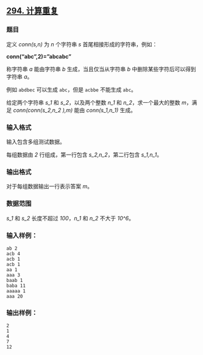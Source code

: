 ## [294. 计算重复](https://www.acwing.com/problem/content/296/)

### 题目

定义 *conn(s,n)* 为 *n* 个字符串 *s* 首尾相接形成的字符串，例如：

**conn(“abc”,2)=”abcabc”**

称字符串 *a* 能由字符串 *b* 生成，当且仅当从字符串 *b* 中删除某些字符后可以得到字符串 *a*。

例如 `abdbec` 可以生成 `abc`，但是 `acbbe` 不能生成 `abc`。

给定两个字符串 *s_1* 和 *s_2*，以及两个整数 *n_1* 和 *n_2*，求一个最大的整数 *m*，满足 *conn(conn(s_2,n_2 ),m)* 能由 *conn(s_1,n_1)* 生成。

### 输入格式

输入包含多组测试数据。

每组数据由 *2* 行组成，第一行包含 *s_2,n_2*，第二行包含 *s_1,n_1*。

### 输出格式

对于每组数据输出一行表示答案 *m*。

### 数据范围

*s_1* 和 *s_2* 长度不超过 *100*，*n_1* 和 *n_2* 不大于 *10^6*。

### 输入样例：

```
ab 2
acb 4
acb 1
acb 1
aa 1
aaa 3
baab 1
baba 11
aaaaa 1
aaa 20
```

### 输出样例：

```
2
1
4
7
12
```
